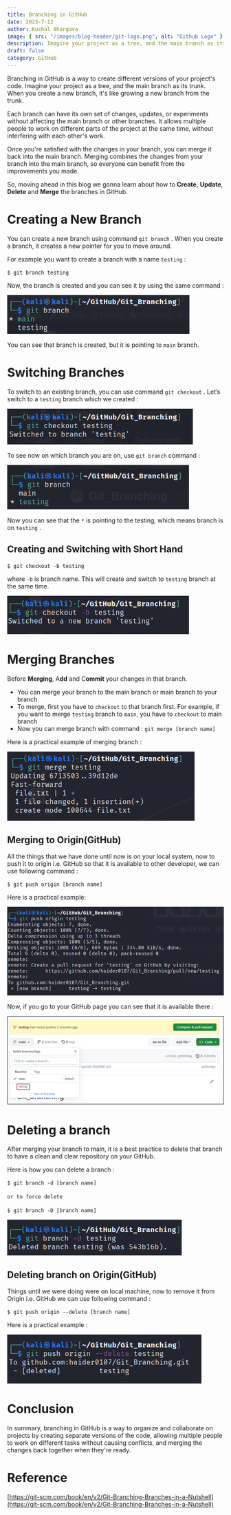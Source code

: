 ```yaml
---
title: Branching in GitHub
date: 2023-7-12
author: Kushal Bhargava
image: { src: "/images/blog-header/git-logo.png", alt: "Github Logo" }
description: Imagine your project as a tree, and the main branch as its trunk. When you create a new branch, it's like growing a new branch from the trunk.
draft: false
category: GitHub
---
```


<!-- # Branching in GitHub -->

Branching in GitHub is a way to create different versions of your project's code. Imagine your project as a tree, and the main branch as its trunk. When you create a new branch, it's like growing a new branch from the trunk.

Each branch can have its own set of changes, updates, or experiments without affecting the main branch or other branches. It allows multiple people to work on different parts of the project at the same time, without interfering with each other's work.

Once you're satisfied with the changes in your branch, you can merge it back into the main branch. Merging combines the changes from your branch into the main branch, so everyone can benefit from the improvements you made.

So, moving ahead in this blog we gonna learn about how to **Create**, **Update**, **Delete** and **Merge** the branches in GitHub.

# Creating a New Branch

You can create a new branch using command `git branch` . When you create a branch, it creates a new pointer for you to move around.

For example you want to create a branch with a name `testing` :

```
$ git branch testing
```

Now, the branch is created and you can see it by using the same command :

![Untitled](../blog-images/git1/Untitled.png)

You can see that branch is created, but it is pointing to `main` branch.

# Switching Branches

To switch to an existing branch, you can use command `git checkout` . Let’s switch to a `testing` branch which we created :

![Untitled](../blog-images/git1/Untitled%201.png)

To see now on which branch you are on, use `git branch` command :

![Untitled](../blog-images/git1/Untitled%202.png)

Now you can see that the `*` is pointing to the testing, which means branch is on `testing` .

## Creating and Switching with Short Hand

```
$ git checkout -b testing
```

where `-b` is branch name. This will create and switch to `testing` branch at the same time.

![Untitled](../blog-images/git1/Untitled%203.png)

# Merging Branches

 Before **Merging**, A**dd** and C**ommit** your changes in that branch.

- You can merge your branch to the main branch or main branch to your branch
- To merge, first you have to `checkout` to that branch first. For example, if you want to merge `testing` branch to `main`, you have to `checkout` to main branch
- Now you can merge branch with command : `git merge [branch name]`

Here is a practical example of merging branch :

![Untitled](../blog-images/git1/Untitled%204.png)

## Merging to Origin(GitHub)

All the things that we have done until now is on your local system, now to push it to origin i.e. GitHub so that it is available to other developer, we can use following command :

```
$ git push origin [branch name]
```

Here is a practical example:

![Untitled](../blog-images/git1/Untitled%205.png)

Now, if you go to your GitHub page you can see that it is available there : 

![Untitled](../blog-images/git1/Untitled%206.png)

# Deleting a branch

After merging your branch to main, it is a best practice to delete that branch to have a clean and clear repository on your GitHub.

Here is how you can delete a branch :

```
$ git branch -d [branch name]

or to force delete 

$ git branch -D [branch name]
```

![Untitled](../blog-images/git1/Untitled%207.png)

## Deleting branch on Origin(GitHub)

Things until we were doing were on local machine, now to remove it from Origin i.e. GitHub we can use following command :

```
$ git push origin --delete [branch name]
```

Here is a practical example :

![Untitled](../blog-images/git1/Untitled%208.png)

# Conclusion

In summary, branching in GitHub is a way to organize and collaborate on projects by creating separate versions of the code, allowing multiple people to work on different tasks without causing conflicts, and merging the changes back together when they're ready.

# Reference

[https://git-scm.com/book/en/v2/Git-Branching-Branches-in-a-Nutshell](https://git-scm.com/book/en/v2/Git-Branching-Branches-in-a-Nutshell)